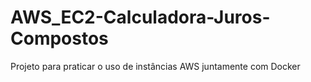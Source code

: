 # AWS_EC2-Calculadora-Juros-Compostos
Projeto para praticar o uso de instâncias AWS juntamente com Docker
